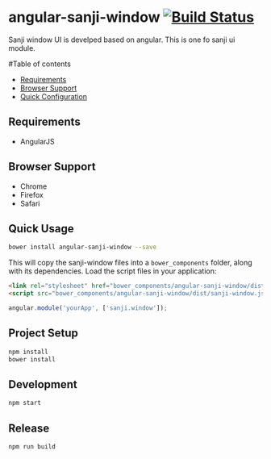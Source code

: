 angular-sanji-window [![Build Status](https://travis-ci.org/Sanji-IO/angular-sanji-window.svg?branch=master)](https://travis-ci.org/Sanji-IO/angular-sanji-window)
====================

Sanji window UI is develped based on angular. This is one fo sanji ui module.

#Table of contents

- [Requirements](#requirements)
- [Browser Support](#browser-support)
- [Quick Configuration](#quick-configuration)

## Requirements

- AngularJS

## Browser Support
- Chrome
- Firefox
- Safari

## Quick Usage
```sh
bower install angular-sanji-window --save
```

This will copy the sanji-window files into a `bower_components` folder, along with its dependencies. Load the script files in your application:

```html
<link rel="stylesheet" href="bower_components/angular-sanji-window/dist/sanji-window.css">
<script src="bower_components/angular-sanji-window/dist/sanji-window.js"></script>
```

```javascript
angular.module('yourApp', ['sanji.window']);
```

## Project Setup
```sh
npm install
bower install
```

## Development
```sh
npm start
```

## Release
```sh
npm run build
```
